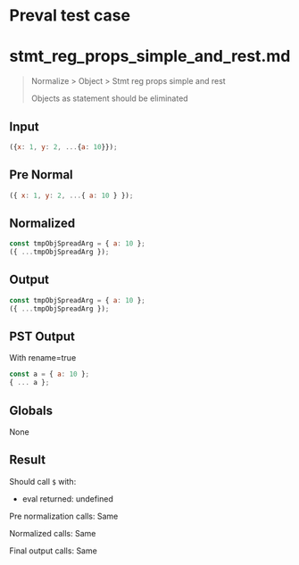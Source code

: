 # Preval test case

# stmt_reg_props_simple_and_rest.md

> Normalize > Object > Stmt reg props simple and rest
>
> Objects as statement should be eliminated

## Input

`````js filename=intro
({x: 1, y: 2, ...{a: 10}});
`````

## Pre Normal


`````js filename=intro
({ x: 1, y: 2, ...{ a: 10 } });
`````

## Normalized


`````js filename=intro
const tmpObjSpreadArg = { a: 10 };
({ ...tmpObjSpreadArg });
`````

## Output


`````js filename=intro
const tmpObjSpreadArg = { a: 10 };
({ ...tmpObjSpreadArg });
`````

## PST Output

With rename=true

`````js filename=intro
const a = { a: 10 };
{ ... a };
`````

## Globals

None

## Result

Should call `$` with:
 - eval returned: undefined

Pre normalization calls: Same

Normalized calls: Same

Final output calls: Same
